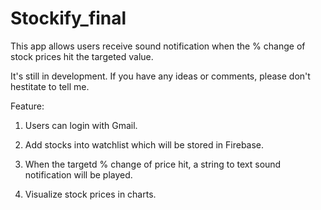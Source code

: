 # Stockify_final

This app allows users receive sound notification when the % change of stock prices hit the targeted value.

It's still in development. If you have any ideas or comments, please don't hestitate to tell me.

Feature:

1. Users can login with Gmail.

2. Add stocks into watchlist which will be stored in Firebase.

3. When the targetd % change of price hit, a string to text sound notification will be played.

4. Visualize stock prices in charts.
